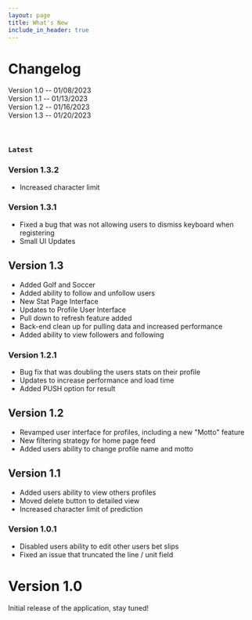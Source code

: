 ```yaml
---
layout: page
title: What's New
include_in_header: true
---
```


# Changelog
Version 1.0 -- 01/08/2023 <br>
Version 1.1 -- 01/13/2023 <br>
Version 1.2 -- 01/16/2023 <br>
Version 1.3 -- 01/20/2023

<br>

### `Latest`

### **Version 1.3.2**
- Increased character limit

### **Version 1.3.1**
- Fixed a bug that was not allowing users to dismiss keyboard when registering
- Small UI Updates

## **Version 1.3**
- Added Golf and Soccer
- Added ability to follow and unfollow users
- New Stat Page Interface
- Updates to Profile User Interface
- Pull down to refresh feature added
- Back-end clean up for pulling data and increased performance
- Added ability to view followers and following

### **Version 1.2.1** 
- Bug fix that was doubling the users stats on their profile
- Updates to increase performance and load time
- Added PUSH option for result

## **Version 1.2**
- Revamped user interface for profiles, including a new "Motto" feature
- New filtering strategy for home page feed
- Added users ability to change profile name and motto

## **Version 1.1**
- Added users ability to view others profiles
- Moved delete button to detailed view
- Increased character limit of prediction

### **Version 1.0.1**
- Disabled users ability to edit other users bet slips
- Fixed an issue that truncated the line / unit field

# **Version 1.0**
Initial release of the application, stay tuned!


